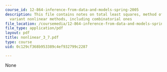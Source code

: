 ```yaml
---
course_id: 12-864-inference-from-data-and-models-spring-2005
description: This file contains notes on total least squares, method of total inversion,
  variant nonlinear methods, including combinatorial ones
file_location: /coursemedia/12-864-inference-from-data-and-models-spring-2005/0c129cf368b953389c4ef932799c2287_nonlinear_3_7.pdf
file_type: application/pdf
layout: pdf
title: nonlinear_3_7.pdf
type: course
uid: 0c129cf368b953389c4ef932799c2287

---
```

None